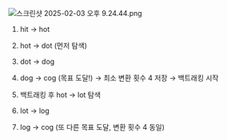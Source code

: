 ![스크린샷 2025-02-03 오후 9.24.44.png](..%2F..%2F..%2F..%2F..%2F..%2F..%2F..%2F..%2F..%2Fvar%2Ffolders%2Fm4%2Fn9zxyvgx4lx03pl_7nrbhpyr0000gn%2FT%2FTemporaryItems%2FNSIRD_screencaptureui_M7eriV%2F%EC%8A%A4%ED%81%AC%EB%A6%B0%EC%83%B7%202025-02-03%20%EC%98%A4%ED%9B%84%209.24.44.png)



1. hit -> hot
2. hot -> dot  (먼저 탐색)
3. dot -> dog
4. dog -> cog  (목표 도달!)
   → 최소 변환 횟수 4 저장
   → 백트래킹 시작

5. 백트래킹 후 hot -> lot 탐색
6. lot -> log
7. log -> cog  (또 다른 목표 도달, 변환 횟수 4 동일)
